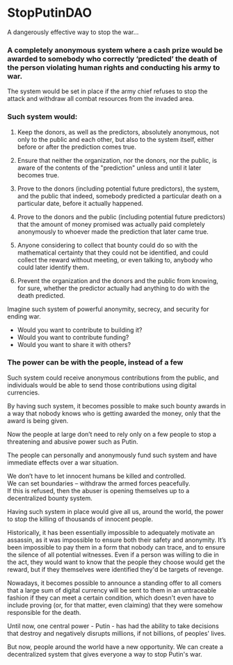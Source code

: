 # StopPutinDAO

A dangerously effective way to stop the war…

### A completely anonymous system where a cash prize would be awarded to somebody who correctly ‘predicted’ the death of the person violating human rights and conducting his army to war. 

The system would be set in place if the army chief refuses to stop the attack and withdraw all combat resources from the invaded area. 

### Such system would:

1. Keep the donors, as well as the predictors, absolutely anonymous, not only to the public and each other, but also to the system itself, either before or after the prediction comes true. 

2. Ensure that neither the organization, nor the donors, nor the public, is aware of the contents of the "prediction" unless and until it later becomes true. 

3. Prove to the donors (including potential future predictors), the system, and the public that indeed, somebody predicted a particular death on a particular date, before it actually happened.

4. Prove to the donors and the public (including potential future predictors) that the amount of money promised was actually paid completely anonymously to whoever made the prediction that later came true.

5. Anyone considering to collect that bounty could do so with the mathematical certainty that they could not be identified, and could collect the reward without meeting, or even talking to, anybody who could later identify them.

6. Prevent the organization and the donors and the public from knowing, for sure, whether the predictor actually had anything to do with the death predicted.

Imagine such system of powerful anonymity, secrecy, and security for ending war.

- Would you want to contribute to building it?
- Would you want to contribute funding?
- Would you want to share it with others?

### The power can be with the people, instead of a few

Such system could receive anonymous contributions from the public, and individuals would be able to send those contributions using digital currencies. 

By having such system, it becomes possible to make such bounty awards in a way that nobody knows who is getting awarded the money, only that the award is being given. 

Now the people at large don’t need to rely only on a few people to stop a threatening and abusive power such as Putin.

The people can personally and anonymously fund such system and have immediate effects over a war situation.

We don’t have to let innocent humans be killed and controlled.  
We can set boundaries – withdraw the armed forces peacefully.  
If this is refused, then the abuser is opening themselves up to a decentralized bounty system.  

Having such system in place would give all us, around the world, the power to stop the killing of thousands of innocent people.

Historically, it has been essentially impossible to adequately motivate an assassin, as it was impossible to ensure both their safety and anonymity. It’s been impossible to pay them in a form that nobody can trace, and to ensure the silence of all potential witnesses. Even if a person was willing to die in the act, they would want to know that the people they choose would get the reward, but if they themselves were identified they'd be targets of revenge.

Nowadays, it becomes possible to announce a standing offer to all comers that a large sum of digital currency will be sent to them in an untraceable fashion if they can meet a certain condition, which doesn't even have to include proving (or, for that matter, even claiming) that they were somehow responsible for the death.

Until now, one central power - Putin - has had the ability to take decisions that destroy and negatively disrupts millions, if not billions, of peoples' lives. 

But now, people around the world have a new opportunity. We can create a decentralized system that gives everyone a way to stop Putin's war.
